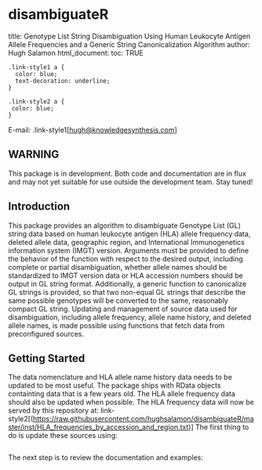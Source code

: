 # disambiguateR
title: Genotype List String Disambiguation Using Human Leukocyte Antigen Allele Frequencies and
    a Generic String Canonicalization Algorithm
author: Hugh Salamon
html_document:
toc: TRUE

```{css, echo=FALSE}
.link-style1 a {
  color: blue;
  text-decoration: underline;
}

.link-style2 a {
 color: blue;
}

```

E-mail: .link-style1[[hugh@knowledgesynthesis.com](hugh@knowledgesynthesis.com)]

## WARNING
This package is in development. Both code and documentation are in flux and may not
yet suitable for use outside the development team. Stay tuned!

## Introduction
This package provides an algorithm to disambiguate Genotype List
(GL) string data based on human leukocyte antigen (HLA) allele frequency data,
deleted allele data, geographic region, and International Immunogenetics
information system (IMGT) version. Arguments must
be provided to define the behavior of the function with respect to the desired
output, including complete or partial disambiguation, whether allele names
should be standardized to IMGT version data or HLA accession numbers should be
output in GL string format. Additionally, a generic function to canonicalize
GL strings is provided, so that two non-equal GL strings that describe the same
possible genotypes will be converted to the same, reasonably compact GL string.
Updating and management of source data used for disambiguation, including allele
frequency, allele name history, and deleted allele names, is made possible using
functions that fetch data from preconfigured sources.

## Getting Started

The data nomenclature and HLA allele name history data needs to be updated to be
most useful. The package ships with RData objects containting data that is a few
years old. The HLA allele frequency data should also be updated when possible.
The HLA frequency data will now be served by this repository at: 
link-style2[(https://raw.githubusercontent.com/hughsalamon/disambiguateR/master/inst/HLA_frequencies_by_accession_and_region.txt)]
The first thing to do is update these sources using:
```> updateHLAdata()
```
The next step is to review the documentation and examples:
```> ?disambiguate
```


